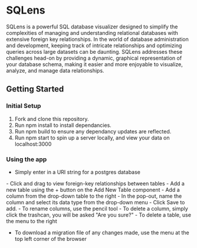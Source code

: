 # SQLens

SQLens is a powerful SQL database visualizer designed to simplify the complexities of managing and understanding relational databases with extensive foreign key relationships. In the world of database administration and development, keeping track of intricate relationships and optimizing queries across large datasets can be daunting. SQLens addresses these challenges head-on by providing a dynamic, graphical representation of your database schema, making it easier and more enjoyable to visualize, analyze, and manage data relationships.

<SQLens-logo goes here>

<SQLens-dynamic move goes here>

## Getting Started

### Initial Setup
1. Fork and clone this repository.
2. Run npm install to install dependancies.
3. Run npm build to ensure any dependancy updates are reflected.
4. Run npm start to spin up a server locally, and view your data on localhost:3000

### Using the app
- Simply enter in a URI string for a postgres database
<Gif of homepage>
- Click and drag to view foreign-key relationships between tables
<Gif of dynamic-move>
- Add a new table using the + button on the Add New Table component
- Add a column from the drop-down table to the right
- In the pop-out, name the column and select its data type from the drop-down menu
- Click Save to add.
- To rename columns, use the pencil tool
- To delete a column, simply click the trashcan, you will be asked "Are you sure?"
- To delete a table, use the menu to the right
<Gif of functional-tests>

- To download a migration file of any changes made, use the menu at the top left corner of the browser
<Gif of download-migration>